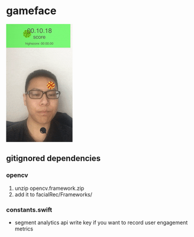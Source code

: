 # gameface

![demo](demo.gif)

## gitignored dependencies

### opencv
  1. unzip opencv.framework.zip
  2. add it to facialRec/Frameworks/

### constants.swift
  * segment analytics api write key if you want to record user engagement metrics 
